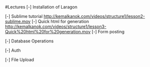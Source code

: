 #Lectures
[-] Installation of Laragon

[-] Sublime tutorial
  http://kemalkanok.com/videos/structure1/lesson2-sublime.mov
[-] Quick html for generation
  http://kemalkanok.com/videos/structure1/lesson3-Quick%20html%20for%20generation.mov
[-] Form posting

[-] Database Operations

[-] Auth

[-] File Upload
